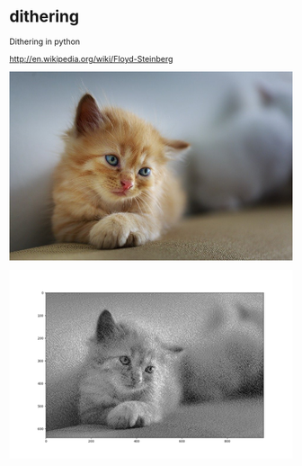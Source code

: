 # dithering
Dithering in python

http://en.wikipedia.org/wiki/Floyd-Steinberg

![orange-kitten.jpg](https://github.com/julienraoult/dithering/blob/main/orange-kitten.jpg)

![result.png](https://github.com/julienraoult/dithering/blob/main/result.png)

